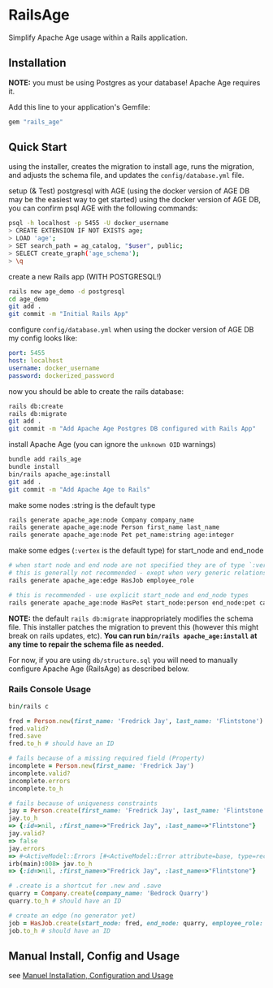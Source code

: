 # RailsAge

Simplify Apache Age usage within a Rails application.

## Installation

**NOTE:** you must be using Postgres as your database! Apache Age requires it.

Add this line to your application's Gemfile:

```ruby
gem "rails_age"
```

## Quick Start

using the installer, creates the migration to install age, runs the migration, and adjusts the schema file, and updates the `config/database.yml` file.

setup (& Test) postgresql with AGE (using the docker version of AGE DB may be the easiest way to get started)
using the docker version of AGE DB, you can confirm psql AGE with the following commands:
```bash
psql -h localhost -p 5455 -U docker_username
> CREATE EXTENSION IF NOT EXISTS age;
> LOAD 'age';
> SET search_path = ag_catalog, "$user", public;
> SELECT create_graph('age_schema');
> \q
```

create a new Rails app (WITH POSTGRESQL!)
```bash
rails new age_demo -d postgresql
cd age_demo
git add .
git commit -m "Initial Rails App"
```
configure `config/database.yml` when using the docker version of AGE DB my config looks like:
```yaml
port: 5455
host: localhost
username: docker_username
password: dockerized_password
```

now you should be able to create the rails database:
```bash
rails db:create
rails db:migrate
git add .
git commit -m "Add Apache Age Postgres DB configured with Rails App"
```

install Apache Age (you can ignore the `unknown OID` warnings)
```bash
bundle add rails_age
bundle install
bin/rails apache_age:install
git add .
git commit -m "Add Apache Age to Rails"
```

make some nodes :string is the default type
```bash
rails generate apache_age:node Company company_name
rails generate apache_age:node Person first_name last_name
rails generate apache_age:node Pet pet_name:string age:integer
```
make some edges (`:vertex` is the default type) for start_node and end_node
```bash
# when start node and end node are not specified they are of type `:vertex`
# this is generally not recommended - exept when very generic relationships are needed
rails generate apache_age:edge HasJob employee_role

# this is recommended - use explicit start_node and end_node types
rails generate apache_age:node HasPet start_node:person end_node:pet caretaker_role
```

**NOTE:** the default `rails db:migrate` inappropriately modifies the schema file. This installer patches the migration to prevent this (however this might break on rails updates, etc). **You can run `bin/rails apache_age:install` at any time to repair the schema file as needed.**

For now, if you are using `db/structure.sql` you will need to manually configure Apache Age (RailsAge) as described below.

### Rails Console Usage

```ruby
bin/rails c

fred = Person.new(first_name: 'Fredrick Jay', last_name: 'Flintstone')
fred.valid?
fred.save
fred.to_h # should have an ID

# fails because of a missing required field (Property)
incomplete = Person.new(first_name: 'Fredrick Jay')
incomplete.valid?
incomplete.errors
incomplete.to_h

# fails because of uniqueness constraints
jay = Person.create(first_name: 'Fredrick Jay', last_name: 'Flintstone')
jay.to_h
=> {:id=>nil, :first_name=>"Fredrick Jay", :last_name=>"Flintstone"}
jay.valid?
=> false
jay.errors
=> #<ActiveModel::Errors [#<ActiveModel::Error attribute=base, type=record not unique, options={}>, #<ActiveModel::Error attribute=first_name, type=property combination not unique, options={}>, #<ActiveModel::Error attribute=last_name, type=property combination not unique, options={}>]>
irb(main):008> jav.to_h
=> {:id=>nil, :first_name=>"Fredrick Jay", :last_name=>"Flintstone"}

# .create is a shortcut for .new and .save
quarry = Company.create(company_name: 'Bedrock Quarry')
quarry.to_h # should have an ID

# create an edge (no generator yet)
job = HasJob.create(start_node: fred, end_node: quarry, employee_role: 'Crane Operator')
job.to_h # should have an ID
```

## Manual Install, Config and Usage

see [Manuel Installation, Configuration and Usage](MANUAL_INSTALL.md)
